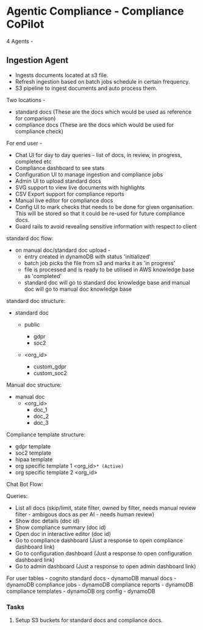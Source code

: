 # Agentic Compliance - Compliance CoPilot

4 Agents -

## Ingestion Agent

- Ingests documents located at s3 file.
- Refresh ingestion based on batch jobs schedule in certain frequency.
- S3 pipeline to ingest documents and auto process them.

Two locations -

- standard docs (These are the docs which would be used as reference for comparison)
- compliance docs (These are the docs which would be used for compliance check)

For end user -

- Chat UI for day to day queries - list of docs, in review, in progress, completed etc
- Compliance dashboard to see stats
- Configuration UI to manage ingestion and compliance jobs
- Admin UI to upload standard docs
- SVG support to view live documents with highlights
- CSV Export support for compliance reports
- Manual live editor for compliance docs
- Config UI to mark checks that needs to be done for given organisation. This will be stored so that it could be re-used for future compliance docs.
- Guard rails to avoid revealing sensitive information with respect to client

standard doc flow:

- on manual doc/standard doc upload -
  - entry created in dynamoDB with status 'initialized'
  - batch job picks the file from s3 and marks it as 'in progress'
  - file is processed and is ready to be utilised in AWS knowledge base as 'completed'
  - standard doc will go to standard doc knowledge base and manual doc will go to manual doc knowledge base

standard doc structure:

- standard doc

  - public

    - gdpr
    - soc2

  - <org_id>
    - custom_gdpr
    - custom_soc2

Manual doc structure:

- manual doc
  - <org_id>
    - doc_1
    - doc_2
    - doc_3

Compliance template structure:

- gdpr template
- soc2 template
- hipaa template
- org specific template 1 <org_id>`* (Active)`
- org specific template 2 <org_id>

Chat Bot Flow:

Queries:

- List all docs (skip/limit, state filter, owned by filter, needs manual review filter - ambigous docs as per AI - needs human review)
- Show doc details (doc id)
- Show compliance summary (doc id)
- Open doc in interactive editor (doc id)
- Go to compliance dashboard (Just a response to open compliance dashboard link)
- Go to configuration dashboard (Just a response to open configuration dashboard link)
- Go to admin dashboard (Just a response to open admin dashboard link)

For user tables -
cognito
standard docs - dynamoDB
manual docs - dynamoDB
compliance jobs - dynamoDB
compliance reports - dynamoDB
compliance templates - dynamoDB
org config - dynamoDB

### Tasks

1. Setup S3 buckets for standard docs and compliance docs.
